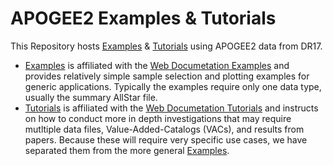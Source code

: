 # APOGEE2 Examples & Tutorials 

This Repository hosts [Examples](examples) & [Tutorials](tutorials) using APOGEE2 data from DR17. 

- [Examples](examples) is affiliated with the [Web Documetation Examples](https://testng.sdss.org/dr17/irspec/catalogs/) and provides relatively simple sample selection and plotting examples for generic applications. Typically the examples require only one data type, usually the summary AllStar file.  
- [Tutorials](tutorials) is affiliated with the [Web Documetation Tutorials](https://testng.sdss.org/dr17/irspec/apogee-tutorials/) and instructs on how to conduct more in depth investigations that may require mutltiple data files, Value-Added-Catalogs (VACs), and results from papers. Because these will require very specific use cases, we have separated them from the more general [Examples](examples).
